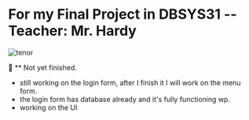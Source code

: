 # For my Final Project in DBSYS31 -- Teacher: Mr. Hardy 
![tenor](https://github.com/dingdingwall/EmployeeManagementSystem/assets/113763700/dbb6ebff-5669-4c6e-b17e-c3fbd9ca76a8)

📌 ** Not yet finished. 
- still working on the login form, after I finish it I will work on the menu form. 
- the login form has database already and it's fully functioning wp.
- working on the UI

